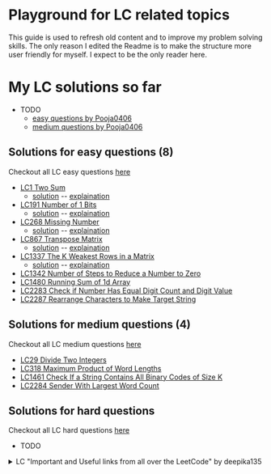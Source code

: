 # Playground for LC related topics

This guide is used to refresh old content and to improve my problem solving skills. The only reason I edited the Readme is to make the structure more user friendly for myself. I expect to be the only reader here.

# My LC solutions so far

- TODO
    - [easy questions by Pooja0406](leetcodeJava/easy.md)
    - [medium questions by Pooja0406](leetcodeJava/medium.md)

## Solutions for easy questions (8)

Checkout all LC easy questions [here](https://leetcode.com/problemset/all/?difficulty=EASY)
- [LC1 Two Sum](https://leetcode.com/problems/two-sum/)
    - [solution](leetcodeJava/LC1/TwoSum.java) -- [explaination](leetcodeJava/LC1/LC1TwoSum.md)
- [LC191 Number of 1 Bits](https://leetcode.com/problems/number-of-1-bits/)
    - [solution](leetcodeJava/LC191/NumberOfOneBits.java) -- [explaination](leetcodeJava/LC191/LC191NumberOfOneBits.md)
- [LC268 Missing Number](https://leetcode.com/problems/missing-number/)
    - [solution](leetcodeJava/LC268/MissingNumber.java) -- [explaination](leetcodeJava/LC268/LC268MissingNumber.md)
- [LC867 Transpose Matrix](https://leetcode.com/problems/transpose-matrix/)
    - [solution](leetcodeJava/LC867/TransposeMatrix.java) -- [explaination](leetcodeJava/LC867/LC867TransposeMatrix.md)
- [LC1337 The K Weakest Rows in a Matrix](https://leetcode.com/problems/the-k-weakest-rows-in-a-matrix/)
    - [solution](leetcodeJava/LC1337/KWeakestRows.java) -- [explaination](leetcodeJava/LC1337/LC1337KWeakestRows.md)
- [LC1342 Number of Steps to Reduce a Number to Zero](https://leetcode.com/problems/number-of-steps-to-reduce-a-number-to-zero/)
- [LC1480 Running Sum of 1d Array](https://leetcode.com/problems/running-sum-of-1d-array/)
- [LC2283 Check if Number Has Equal Digit Count and Digit Value](https://leetcode.com/problems/check-if-number-has-equal-digit-count-and-digit-value/)
- [LC2287 Rearrange Characters to Make Target String](https://leetcode.com/problems/rearrange-characters-to-make-target-string/)

## Solutions for medium questions (4)

Checkout all LC medium questions [here](https://leetcode.com/problemset/all/?difficulty=MEDIUM)
- [LC29 Divide Two Integers](https://leetcode.com/problems/divide-two-integers/)
- [LC318 Maximum Product of Word Lengths](https://leetcode.com/problems/maximum-product-of-word-lengths/)
- [LC1461 Check If a String Contains All Binary Codes of Size K](https://leetcode.com/problems/check-if-a-string-contains-all-binary-codes-of-size-k/)
- [LC2284 Sender With Largest Word Count](https://leetcode.com/problems/sender-with-largest-word-count/)

## Solutions for hard questions

Checkout all LC hard questions [here](https://leetcode.com/problemset/all/?difficulty=HARD)
- TODO

<details>
<summary>LC "Important and Useful links from all over the LeetCode" by deepika135</summary>

- LC suggested notes by the user deepika135 for new users.
- Check the guide on LC by clicking [here](https://leetcode.com/discuss/general-discussion/665604/Important-and-Useful-links-from-all-over-the-LeetCode)
    - the guide seems to be gone and [here are the topics of it made by @deepika135](leetcodeJava/important_links.md)
- Big thanks to all the contributors from LC for creating this great guide!

    <details>
    <summary>"How to use LeetCode" section</summary>

    * [How to use Leetcode efficiently and effectively by beginners by @megaspazz](https://leetcode.com/discuss/career/450215/How-to-use-LeetCode-to-help-yourself-efficiently-and-effectively-(for-beginners))
        * suggested using [algorithms](https://leetcode.com/problemset/algorithms/)
    * [How to effectively use LeetCode to prepare for interviews!! by @Pooja0406](https://leetcode.com/discuss/career/449135/How-to-effectively-use-LeetCode-to-prepare-for-interviews)
        * suggested [easy questions](https://leetcode.com/list/xix1yu51/) and [medium questions](https://leetcode.com/list/xixy4dq7/), see my current Solutions and the question lists below
    * [Interview preparation study plan using leetcode (Leetcode's pick) by @amit_gupta10](https://leetcode.com/discuss/interview-question/1098600/TOPICS-WHICH-YOU-CAN'T-SKIP-or-INTERVIEW-PREPARATION-or-STUDY-PLAN)
        * TODO

    </details>

</details>